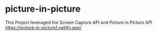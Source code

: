 # picture-in-picture
This Project leveraged the Screen Capture API and Picture in Picture API
https://picture-in-picture1.netlify.app/
